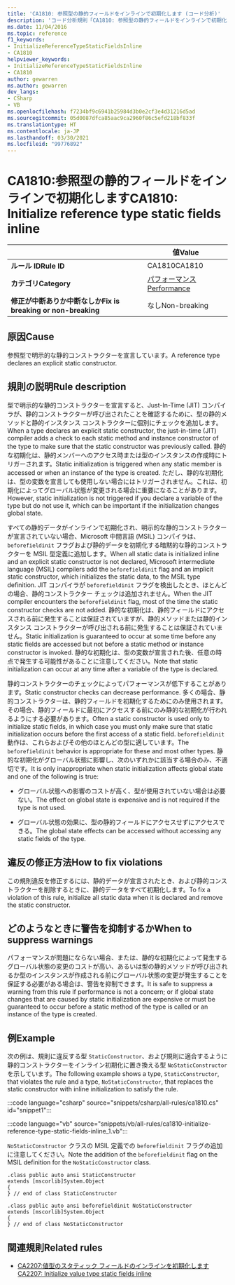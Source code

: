```yaml
---
title: 'CA1810: 参照型の静的フィールドをインラインで初期化します (コード分析)'
description: 'コード分析規則「CA1810: 参照型の静的フィールドをインラインで初期化します」について'
ms.date: 11/04/2016
ms.topic: reference
f1_keywords:
- InitializeReferenceTypeStaticFieldsInline
- CA1810
helpviewer_keywords:
- InitializeReferenceTypeStaticFieldsInline
- CA1810
author: gewarren
ms.author: gewarren
dev_langs:
- CSharp
- VB
ms.openlocfilehash: f7234bf9c6941b25984d3b0e2cf3e4d31216d5ad
ms.sourcegitcommit: 05d0087dfca85aac9ca2960f86c5efd218bf833f
ms.translationtype: HT
ms.contentlocale: ja-JP
ms.lasthandoff: 03/30/2021
ms.locfileid: "99776892"
---
```

# <a name="ca1810-initialize-reference-type-static-fields-inline"></a><span data-ttu-id="cd698-103">CA1810:参照型の静的フィールドをインラインで初期化します</span><span class="sxs-lookup"><span data-stu-id="cd698-103">CA1810: Initialize reference type static fields inline</span></span>

| | <span data-ttu-id="cd698-104">値</span><span class="sxs-lookup"><span data-stu-id="cd698-104">Value</span></span> |
|-|-|
| <span data-ttu-id="cd698-105">**ルール ID**</span><span class="sxs-lookup"><span data-stu-id="cd698-105">**Rule ID**</span></span> |<span data-ttu-id="cd698-106">CA1810</span><span class="sxs-lookup"><span data-stu-id="cd698-106">CA1810</span></span>|
| <span data-ttu-id="cd698-107">**カテゴリ**</span><span class="sxs-lookup"><span data-stu-id="cd698-107">**Category**</span></span> |[<span data-ttu-id="cd698-108">パフォーマンス</span><span class="sxs-lookup"><span data-stu-id="cd698-108">Performance</span></span>](performance-warnings.md)|
| <span data-ttu-id="cd698-109">**修正が中断ありか中断なしか**</span><span class="sxs-lookup"><span data-stu-id="cd698-109">**Fix is breaking or non-breaking**</span></span> |<span data-ttu-id="cd698-110">なし</span><span class="sxs-lookup"><span data-stu-id="cd698-110">Non-breaking</span></span>|

## <a name="cause"></a><span data-ttu-id="cd698-111">原因</span><span class="sxs-lookup"><span data-stu-id="cd698-111">Cause</span></span>

<span data-ttu-id="cd698-112">参照型で明示的な静的コンストラクターを宣言しています。</span><span class="sxs-lookup"><span data-stu-id="cd698-112">A reference type declares an explicit static constructor.</span></span>

## <a name="rule-description"></a><span data-ttu-id="cd698-113">規則の説明</span><span class="sxs-lookup"><span data-stu-id="cd698-113">Rule description</span></span>

<span data-ttu-id="cd698-114">型で明示的な静的コンストラクターを宣言すると、Just-In-Time (JIT) コンパイラが、静的コンストラクターが呼び出されたことを確認するために、型の静的メソッドと静的インスタンス コンストラクターに個別にチェックを追加します。</span><span class="sxs-lookup"><span data-stu-id="cd698-114">When a type declares an explicit static constructor, the just-in-time (JIT) compiler adds a check to each static method and instance constructor of the type to make sure that the static constructor was previously called.</span></span> <span data-ttu-id="cd698-115">静的な初期化は、静的メンバーへのアクセス時または型のインスタンスの作成時にトリガーされます。</span><span class="sxs-lookup"><span data-stu-id="cd698-115">Static initialization is triggered when any static member is accessed or when an instance of the type is created.</span></span> <span data-ttu-id="cd698-116">ただし、静的な初期化は、型の変数を宣言しても使用しない場合にはトリガーされません。これは、初期化によってグローバル状態が変更される場合に重要になることがあります。</span><span class="sxs-lookup"><span data-stu-id="cd698-116">However, static initialization is not triggered if you declare a variable of the type but do not use it, which can be important if the initialization changes global state.</span></span>

<span data-ttu-id="cd698-117">すべての静的データがインラインで初期化され、明示的な静的コンストラクターが宣言されていない場合、Microsoft 中間言語 (MSIL) コンパイラは、`beforefieldinit` フラグおよび静的データを初期化する暗黙的な静的コンストラクターを MSIL 型定義に追加します。</span><span class="sxs-lookup"><span data-stu-id="cd698-117">When all static data is initialized inline and an explicit static constructor is not declared, Microsoft intermediate language (MSIL) compilers add the `beforefieldinit` flag and an implicit static constructor, which initializes the static data, to the MSIL type definition.</span></span> <span data-ttu-id="cd698-118">JIT コンパイラが `beforefieldinit` フラグを検出したとき、ほとんどの場合、静的コンストラクター チェックは追加されません。</span><span class="sxs-lookup"><span data-stu-id="cd698-118">When the JIT compiler encounters the `beforefieldinit` flag, most of the time the static constructor checks are not added.</span></span> <span data-ttu-id="cd698-119">静的な初期化は、静的フィールドにアクセスされる前に発生することは保証されていますが、静的メソッドまたは静的インスタンス コンストラクターが呼び出される前に発生することは保証されていません。</span><span class="sxs-lookup"><span data-stu-id="cd698-119">Static initialization is guaranteed to occur at some time before any static fields are accessed but not before a static method or instance constructor is invoked.</span></span> <span data-ttu-id="cd698-120">静的な初期化は、型の変数が宣言された後、任意の時点で発生する可能性があることに注意してください。</span><span class="sxs-lookup"><span data-stu-id="cd698-120">Note that static initialization can occur at any time after a variable of the type is declared.</span></span>

<span data-ttu-id="cd698-121">静的コンストラクターのチェックによってパフォーマンスが低下することがあります。</span><span class="sxs-lookup"><span data-stu-id="cd698-121">Static constructor checks can decrease performance.</span></span> <span data-ttu-id="cd698-122">多くの場合、静的コンストラクターは、静的フィールドを初期化するためにのみ使用されます。その場合、静的フィールドに最初にアクセスする前にのみ静的な初期化が行われるようにする必要があります。</span><span class="sxs-lookup"><span data-stu-id="cd698-122">Often a static constructor is used only to initialize static fields, in which case you must only make sure that static initialization occurs before the first access of a static field.</span></span> <span data-ttu-id="cd698-123">`beforefieldinit` 動作は、これらおよびその他のほとんどの型に適しています。</span><span class="sxs-lookup"><span data-stu-id="cd698-123">The `beforefieldinit` behavior is appropriate for these and most other types.</span></span> <span data-ttu-id="cd698-124">静的な初期化がグローバル状態に影響し、次のいずれかに該当する場合のみ、不適切です。</span><span class="sxs-lookup"><span data-stu-id="cd698-124">It is only inappropriate when static initialization affects global state and one of the following is true:</span></span>

- <span data-ttu-id="cd698-125">グローバル状態への影響のコストが高く、型が使用されていない場合は必要ない。</span><span class="sxs-lookup"><span data-stu-id="cd698-125">The effect on global state is expensive and is not required if the type is not used.</span></span>

- <span data-ttu-id="cd698-126">グローバル状態の効果に、型の静的フィールドにアクセスせずにアクセスできる。</span><span class="sxs-lookup"><span data-stu-id="cd698-126">The global state effects can be accessed without accessing any static fields of the type.</span></span>

## <a name="how-to-fix-violations"></a><span data-ttu-id="cd698-127">違反の修正方法</span><span class="sxs-lookup"><span data-stu-id="cd698-127">How to fix violations</span></span>

<span data-ttu-id="cd698-128">この規則違反を修正するには、静的データが宣言されたとき、および静的コンストラクターを削除するときに、静的データをすべて初期化します。</span><span class="sxs-lookup"><span data-stu-id="cd698-128">To fix a violation of this rule, initialize all static data when it is declared and remove the static constructor.</span></span>

## <a name="when-to-suppress-warnings"></a><span data-ttu-id="cd698-129">どのようなときに警告を抑制するか</span><span class="sxs-lookup"><span data-stu-id="cd698-129">When to suppress warnings</span></span>

<span data-ttu-id="cd698-130">パフォーマンスが問題にならない場合、または、静的な初期化によって発生するグローバル状態の変更のコストが高い、あるいは型の静的メソッドが呼び出されるか型のインスタンスが作成される前にグローバル状態の変更が発生することを保証する必要がある場合は、警告を抑制できます。</span><span class="sxs-lookup"><span data-stu-id="cd698-130">It is safe to suppress a warning from this rule if performance is not a concern; or if global state changes that are caused by static initialization are expensive or must be guaranteed to occur before a static method of the type is called or an instance of the type is created.</span></span>

## <a name="example"></a><span data-ttu-id="cd698-131">例</span><span class="sxs-lookup"><span data-stu-id="cd698-131">Example</span></span>

<span data-ttu-id="cd698-132">次の例は、規則に違反する型 `StaticConstructor`、および規則に適合するように静的コンストラクターをインライン初期化に置き換える型 `NoStaticConstructor` を示しています。</span><span class="sxs-lookup"><span data-stu-id="cd698-132">The following example shows a type, `StaticConstructor`, that violates the rule and a type, `NoStaticConstructor`, that replaces the static constructor with inline initialization to satisfy the rule.</span></span>

:::code language="csharp" source="snippets/csharp/all-rules/ca1810.cs" id="snippet1":::

:::code language="vb" source="snippets/vb/all-rules/ca1810-initialize-reference-type-static-fields-inline_1.vb":::

<span data-ttu-id="cd698-133">`NoStaticConstructor` クラスの MSIL 定義での `beforefieldinit` フラグの追加に注意してください。</span><span class="sxs-lookup"><span data-stu-id="cd698-133">Note the addition of the `beforefieldinit` flag on the MSIL definition for the `NoStaticConstructor` class.</span></span>

```il
.class public auto ansi StaticConstructor
extends [mscorlib]System.Object
{
} // end of class StaticConstructor

.class public auto ansi beforefieldinit NoStaticConstructor
extends [mscorlib]System.Object
{
} // end of class NoStaticConstructor
```

## <a name="related-rules"></a><span data-ttu-id="cd698-134">関連規則</span><span class="sxs-lookup"><span data-stu-id="cd698-134">Related rules</span></span>

- [<span data-ttu-id="cd698-135">CA2207:値型のスタティック フィールドのインラインを初期化します</span><span class="sxs-lookup"><span data-stu-id="cd698-135">CA2207: Initialize value type static fields inline</span></span>](ca2207.md)
